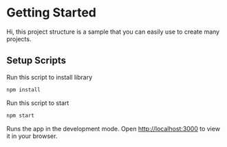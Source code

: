 # Getting Started

Hi, this project structure is a sample that you can easily use to create many projects.

## Setup Scripts

Run this script to install library

```bash
npm install
```

Run this script to start

```bash
npm start
```

Runs the app in the development mode.
Open [http://localhost:3000](http://localhost:3000) to view it in your browser.
